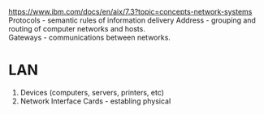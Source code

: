 https://www.ibm.com/docs/en/aix/7.3?topic=concepts-network-systems  
Protocols - semantic rules of information delivery
Address - grouping and routing of computer networks and hosts.  
Gateways - communications between networks.  
# LAN
1. Devices (computers, servers, printers, etc)
2. Network Interface Cards - establing physical 